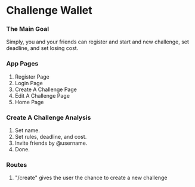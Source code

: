 # Challenge Wallet

### The Main Goal
Simply, you and your friends can register and start and new challenge, set deadline, and set losing cost.

### App Pages
1. Register Page
2. Login Page
3. Create A Challenge Page
4. Edit A Challenge Page
5. Home Page

### Create A Challenge Analysis
1. Set name.
2. Set rules, deadline, and cost.
3. Invite friends by @username.
4. Done.

### Routes
1. "/create" gives the user the chance to create a new challenge